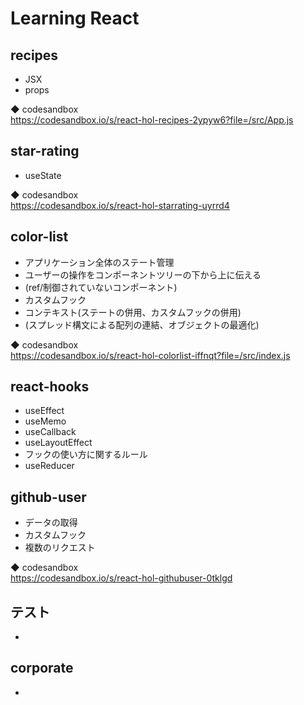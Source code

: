 # Learning React

## recipes
- JSX
- props

◆ codesandbox<br>
https://codesandbox.io/s/react-hol-recipes-2ypyw6?file=/src/App.js

## star-rating
- useState

◆ codesandbox<br>
https://codesandbox.io/s/react-hol-starrating-uyrrd4

## color-list
- アプリケーション全体のステート管理
- ユーザーの操作をコンポーネントツリーの下から上に伝える
- (ref/制御されていないコンポーネント)
- カスタムフック
- コンテキスト(ステートの併用、カスタムフックの併用)
- (スプレッド構文による配列の連結、オブジェクトの最適化)

◆ codesandbox<br>
https://codesandbox.io/s/react-hol-colorlist-iffnqt?file=/src/index.js

## react-hooks
- useEffect
- useMemo
- useCallback
- useLayoutEffect
- フックの使い方に関するルール
- useReducer

## github-user
- データの取得
- カスタムフック
- 複数のリクエスト

◆ codesandbox<br>
https://codesandbox.io/s/react-hol-githubuser-0tklgd

## テスト
- 

## corporate
- 

